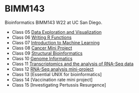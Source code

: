 # BIMM143
Bioinformatics BIMM143 W22 at UC San Diego.

- Class 05 [Data Exploration and Visualization](https://github.com/arifon134340/BIMM143/blob/main/class05/class05.pdf)
- Class 06 [Writing R Functions](https://github.com/arifon134340/BIMM143/blob/main/class06/class06.pdf)
- Class 07 [Introduction to Machine Learning](https://github.com/arifon134340/BIMM143/blob/main/class07/class7.pdf)
- Class 08 [Cancer Mini Project](https://github.com/arifon134340/BIMM143/blob/main/class08/class8-Mini-Project.pdf)
- Class 09 [Structural Bioinformatics](https://github.com/arifon134340/BIMM143/blob/main/class09/class9.pdf)
- Class 10 [Genome Informatics](https://github.com/arifon134340/BIMM143/blob/main/class10/class10.pdf)
- Class 11 [Transcriptomics and the analysis of RNA-Seq data](https://github.com/arifon134340/BIMM143/blob/main/class11/class11.pdf)
- Class 12 [RNA-Seq analysis mini-project](https://github.com/arifon134340/BIMM143/blob/main/class12/class12.pdf)
- Class 13 [Essential UNIX for bioinformatics]
- Class 14 [Vaccination rate mini project]
- Class 15 [Investigating Pertussis Resurgence]

